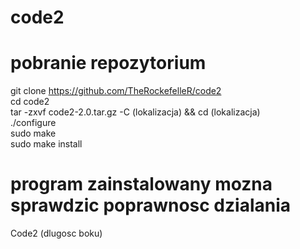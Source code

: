 # code2

# pobranie repozytorium

git clone https://github.com/TheRockefelleR/code2 <br>
cd code2 <br>
tar -zxvf code2-2.0.tar.gz -C (lokalizacja) && cd (lokalizacja) <br>
./configure <br>
sudo make <br>
sudo make install <br>

# program zainstalowany mozna sprawdzic poprawnosc dzialania

Code2 (dlugosc boku) <br>
